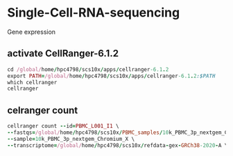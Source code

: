 # Single-Cell-RNA-sequencing
Gene expression
## activate CellRanger-6.1.2
```ruby
cd /global/home/hpc4798/scs10x/apps/cellranger-6.1.2
export PATH=/global/home/hpc4798/scs10x/apps/cellranger-6.1.2:$PATH
which cellranger
cellranger
```

## celranger count
```ruby
cellranger count --id=PBMC_L001_I1 \
--fastqs=/global/home/hpc4798/scs10x/PBMC_samples/10k_PBMC_3p_nextgem_Chromium_X_fastqs \
--sample=10k_PBMC_3p_nextgem_Chromium_X \
--transcriptome=/global/home/hpc4798/scs10x/refdata-gex-GRCh38-2020-A \
```
